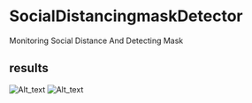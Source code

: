 # SocialDistancingmaskDetector
Monitoring Social Distance And Detecting Mask 

## results
 ![Alt_text](https://github.com/jayant1211/SocialDistancingmaskDetector/blob/main/res/demo1.gif)
 ![Alt_text](https://github.com/jayant1211/SocialDistancingmaskDetector/blob/main/res/res1.gif)
